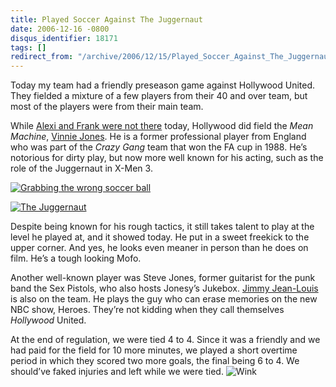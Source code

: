```yaml
---
title: Played Soccer Against The Juggernaut
date: 2006-12-16 -0800
disqus_identifier: 18171
tags: []
redirect_from: "/archive/2006/12/15/Played_Soccer_Against_The_Juggernaut.aspx/"
---
```


Today my team had a friendly preseason game against Hollywood United.
They fielded a mixture of a few players from their 40 and over team, but
most of the players were from their main team.

While [Alexi and Frank were not
there](https://haacked.com/archive/2006/08/23/Soccer_Beat_Down.aspx "Soccer Beat Down") today, Hollywood
did field the *Mean Machine*, [Vinnie
Jones](http://en.wikipedia.org/wiki/Vinnie_Jones "Vinnie Jones on Wikipedia").
He is a former professional player from England who was part of the
*Crazy Gang* team that won the FA cup in 1988. He’s notorious for dirty
play, but now more well known for his acting, such as the role of the
Juggernaut in X-Men 3.

[![Grabbing the wrong soccer
ball](https://haacked.com/images/haacked_com/WindowsLiveWriter/PlayedSoccerAgainstTheJuggernaut_BE86/vinniejones_thumb3.jpg)](https://haacked.com/images/haacked_com/WindowsLiveWriter/PlayedSoccerAgainstTheJuggernaut_BE86/vinniejones5.jpg)

[![The
Juggernaut](https://haacked.com/images/haacked_com/WindowsLiveWriter/PlayedSoccerAgainstTheJuggernaut_BE86/promo1juggernaut_thumb.jpg)](https://haacked.com/images/haacked_com/WindowsLiveWriter/PlayedSoccerAgainstTheJuggernaut_BE86/promo1juggernaut2.jpg)

Despite being known for his rough tactics, it still takes talent to play
at the level he played at, and it showed today. He put in a sweet
freekick to the upper corner. And yes, he looks even meaner in person
than he does on film. He’s a tough looking Mofo.

Another well-known player was Steve Jones, former guitarist for the punk
band the Sex Pistols, who also hosts Jonesy’s Jukebox. [Jimmy
Jean-Louis](http://imdb.com/name/nm1097515/ "Jimmy Jean-Louis") is also
on the team. He plays the guy who can erase memories on the new NBC
show, Heroes. They’re not kidding when they call themselves *Hollywood*
United.

At the end of regulation, we were tied 4 to 4. Since it was a friendly
and we had paid for the field for 10 more minutes, we played a
short overtime period in which they scored two more goals, the final
being 6 to 4. We should’ve faked injuries and left while we were tied.
![Wink](https://haacked.com/Images/emotions/smiley-wink.gif)


